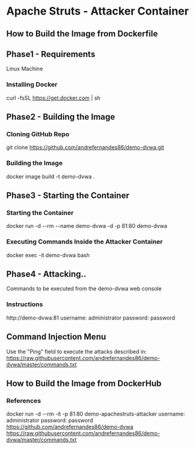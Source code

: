 # Apache Struts - Attacker Container
## How to Build the Image from Dockerfile
## Phase1 - Requirements
Linux Machine

### Installing Docker
curl -fsSL https://get.docker.com | sh

## Phase2 - Building the Image

### Cloning GitHub Repo
git clone https://github.com/andrefernandes86/demo-dvwa.git

### Building the Image
docker image build -t demo-dvwa .

## Phase3 - Starting the Container
### Starting the Container
docker run -d --rm --name demo-dvwa -d -p 81:80 demo-dvwa

### Executing Commands Inside the Attacker Container
docker exec -it demo-dvwa bash

## Phase4 - Attacking..
Commands to be executed from the demo-dvwa web console

### Instructions
http://demo-dvwa:81
username: administrator
password: password

## Command Injection Menu
Use the "Ping" field to execute the attacks described in:
https://raw.githubusercontent.com/andrefernandes86/demo-dvwa/master/commands.txt


## How to Build the Image from DockerHub
### References
docker run -d --rm -it -p 81:80 demo-apachestruts-attacker
username: administrator
password: password
https://github.com/andrefernandes86/demo-dvwa
https://raw.githubusercontent.com/andrefernandes86/demo-dvwa/master/commands.txt
